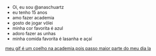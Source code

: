 - Oi, eu sou @anaschuartz
- eu tenho 15 anos
- amo fazer academia 
- gosto de jogar vôlei 
- minha cor favorita é azul
- adoro fazer as unhas 
- minha comida favorita é lasanha e açaí 
<!---
anaschuartz/anaschuartz is a ✨ special ✨ repository because its `README.md` (this file) appears on your GitHub profile.
You can click the Preview link to take a look at your changes.
--->
[meu gif é um coelho na academia,pois passo maior parte do meu dia la ](https://tenor.com/cI7ESzLHEzl.gif)
